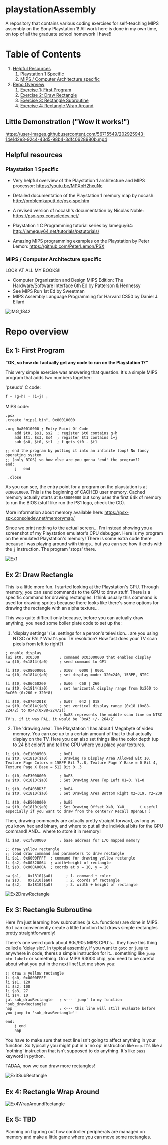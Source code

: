 # playstationAssembly
A repository that contains various coding exercises for self-teaching MIPS assembly on the Sony Playstation 1! All work here is done in my own time,
on top of all the graduate school homework I have!!

# Table of Contents
1. [Helpful Resources](#Helpful-resources)
    1. [Playstation 1 Specific](#Playstation-1-Specific)
    2. [MIPS / Computer Architecture specific](#MIPS-/-Computer-Architecture-specific)
2. [Repo Overview](#Repo-overview)
    1. [Exercise 1: First Program](#Exercise-1)
    2. [Exercise 2: Draw Rectangle](#Exercise-2)
    3. [Exercise 3: Rectangle Subroutine](#Exercise-3)
    4. [Exercise 4: Rectangle Wrap Around](#Exercise-4)
    
## Little Demonstration ("Wow it works!")

https://user-images.githubusercontent.com/56715549/202925943-14e1d2e3-92c4-43d5-98b4-3df40628980b.mp4

## Helpful resources

### Playstation 1 Specific

* Very helpful overview of the Playstation 1 architecture and MIPS processor:
https://youtu.be/MPXpH2hxuNc

* Detailed documentation of the Playstation 1 memory map by nocash:
http://problemkaputt.de/psx-spx.htm

* A revised version of nocash's documentation by Nicolas Noble:
https://psx-spx.consoledev.net/

* Playstation 1 C Programming tutorial series by lameguy64:
http://lameguy64.net/tutorials/pstutorials/

* Amazing MIPS programming examples on the Playstation by Peter Lemon:
https://github.com/PeterLemon/PSX

### MIPS / Computer Architecture specific

LOOK AT ALL MY BOOKS!!

* Computer Organization and Design MIPS Edition: The Hardware/Software Interface 6th Ed by Patterson & Hennessy
* See MIPS Run 1st Ed by Sweetman
* MIPS Assembly Language Programming for Harvard CS50 by Daniel J. Ellard

![IMG_1842](https://user-images.githubusercontent.com/56715549/202926451-c568c68e-9181-4b08-a10b-68caa167810f.jpg)

# Repo overview

## Ex 1: First Program <a name="Exercise-1"></a>

**"OK, so how do I actually get any code to run on the Playstation 1?"**

This very simple exercise was answering that question. It's a simple MIPS program that adds two numbers together:

'pseudo' C code: 

```C
f = (g+h) - (i+j) ;
```

MIPS code:

```Assembly
.psx
.create "mips1.bin", 0x80010000

.org 0x80010000 ; Entry Point Of Code
	add $t0, $s1, $s2  ; register $t0 contains g+h
	add $t1, $s3, $s4  ; register $t1 contains i+j
	sub $s0, $t0, $t1  ; f gets $t0 - $t1 	

;; end the program by putting it into an infinite loop! No fancy operating system 
;; (only BIOS) so how else are you gonna 'end' the program??
end:
	j	end

 .close
```

As you can see, the entry point for a program on the playstation is at `0x80010000`. This is the beginning of CACHED user memory. Cached memory actually starts at `0x80000000` but sony uses the first 64k of memory to run the BIOS (stuff like run the PS1 logo, check the CD).

More information about memory available here: https://psx-spx.consoledev.net/memorymap/

Since we print nothing to the actual screen... I'm instead showing you a screenshot of my Playstation emulator's CPU debugger. Here is my program on the emulated Playstation's memory! There is some extra code there because I was playing around with things.. but you can see how it ends with the `j` instruction. The program 'stops' there.

![Ex1](https://user-images.githubusercontent.com/56715549/202927548-0098405d-69b7-4725-b777-a9640dd8c200.png)

## Ex 2: Draw Rectangle <a name="Exercise-2"></a>
This is a little more fun. I started looking at the Playstation's GPU. Through memory, you can send commands to the GPU to draw stuff. There is a specific command for drawing rectangles. I think usually this command is used for drawing sprites because there looks like there's some options for drawing the rectangle with an alpha texture...

This was quite difficult only because, before you can actually draw anything, you need some boiler plate code to set up the:

1. 'display settings' (i.e. settings for a person's television... are you using NTSC or PAL? What's you TV resolution? How fast does your TV scan pixels from left to right?)

```assembly
; enable display
lui $t0, 0x0300         ; command 0x03000000 that enables display
sw $t0, 0x1814($a0)     ; send command to GP1

li $t0, 0x08000001      ; 0x08 | 0000 | 0001
sw $t0, 0x1814($a0)     ; set display mode: 320x240, 15BPP, NTSC

li $t0, 0x06C60260      ; 0x06 | C60 | 260   
sw $t0, 0x1814($a0)     ; set horizontal display range from 0x260 to 0xC60 (0x260 + 320*8)

li $t0, 0x07042018      ; 0x07 | 042 | 018
sw $t0, 0x1814($a0)     ; set vertical display range (0x18 (0x88-224/2) to 0x42(0x88+224/2))
                        ; 0x88 represents the middle scan line on NTSC TV's. if it was PAL, it would be `0xA3 +/- 264/2`
```

2. The 'drawing area'. The Playstation 1 has about 1 Megabyte of video memory. You can use up to a certain amount of that to that actually display on the TV. Here you can also set things like the color depth (up to 24 bit color?) and tell the GPU where you place your textures.

```assembly
li $t0, 0xE1000508      ; 0xE1 
sw $t0, 0x1810($a0)     ; Drawing To Display Area Allowed Bit 10, Texture Page Colors = 15BPP Bit 7..8, Texture Page Y Base = 0 Bit 4, Texture Page X Base = 512 Bit 0..3

li $t0, 0xE3000000      ; 0xE3
sw $t0, 0x1810($a0)     ; Set Drawing Area Top Left X1=0, Y1=0

li $t0, 0xE403BD3F      ; 0xE4
sw $t0, 0x1810($a0)     ; Set Drawing Area Bottom Right X2=319, Y2=239

li $t0, 0xE5000000      ; 0xE5
sw $t0, 0x1810($a0)     ; Set Drawing Offset X=0, Y=0       ( useful especially if you want to draw from the center?? Recall OpenGL! )
```

Then, drawing commands are actually pretty straight forward, as long as you know hex and binary, and where to put all the individual bits for the GPU command! AND... where to store it in memory!

```assembly
li $a0, 0x1f800000      ; base address for I/O mapped memory

;; draw yellow rectangle
;; load draw command and parameters to draw rectangle
li $s1, 0x6000FFFF  ; command for drawing yellow rectangle
li $s2, 0x00320064  ; width+height of rectangle
li $s3, 0x000A000A  ; coords at x = 10, y = 10

sw $s1,   0x1810($a0)      ; 1. command + color
sw $s3,   0x1810($a0)      ; 2. coords of rectangle
sw $s2,   0x1810($a0)      ; 3. width + height of rectangle
```

![Ex2DrawRectangle](https://user-images.githubusercontent.com/56715549/202927558-680d794b-9b86-4012-a5ca-3bb671dc5bee.png)


## Ex 3: Rectangle Subroutine<a name="Exercise-3"></a>
Here I'm just learning how subroutines (a.k.a. functions) are done in MIPS. So I can convieniently create a little function that draws simple rectangles pretty straightforwardly!

There's one weird quirk about 80s/90s MIPS CPU's... they have this thing called a 'delay slot'. In typical assembly, if you want to `goto` or `jump` to anywhere in code, theres a simple instruction for it... something like `jump <to label>` or something. On a MIPS R3000 chip, you need to be careful about what you put in the next line! Let me show you:

```assembly
;; draw a yellow rectangle
li $s0, 0x0000FFFF
li $s1, 120
li $s2, 100
li $s3, 27
li $s4, 10
jal sub_drawRectangle   ; <--- 'jump' to my function 'sub_drawRectangle'
nop                     ; <--- this line will still evaluate before you jump to 'sub_drawRectangle'!

end: 
    j end
    nop
```

You have to make sure that next line isn't going to affect anything in your function. So typically you might put in a 'no op' instruction like `nop`. It's like a 'nothing' instruction that isn't supposed to do anything. It's like `pass` keyword in python. 

TADAA, now we can draw more rectangles!

![Ex3SubRectangle](https://user-images.githubusercontent.com/56715549/202927563-c1391fce-45da-4066-9435-b6a31efc9c98.png)


## Ex 4: Rectangle Wrap Around <a name="Exercise-4"></a>
![Ex4WrapAroundRectangle](https://user-images.githubusercontent.com/56715549/202927567-5c02c0d7-251d-4b41-a093-a0113e8669f2.png)


## Ex 5: TBD <a name="Exercise-5"></a>
Planning on figuring out how controller peripherals are managed on memory and make a little game where you can move some rectangles.
